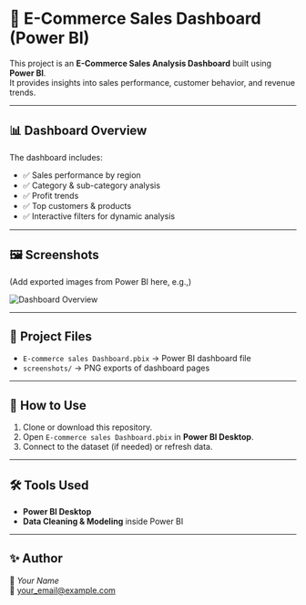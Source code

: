 # 🛒 E-Commerce Sales Dashboard (Power BI)

This project is an **E-Commerce Sales Analysis Dashboard** built using **Power BI**.  
It provides insights into sales performance, customer behavior, and revenue trends.

---

## 📊 Dashboard Overview
The dashboard includes:
- ✅ Sales performance by region
- ✅ Category & sub-category analysis
- ✅ Profit trends
- ✅ Top customers & products
- ✅ Interactive filters for dynamic analysis

---

## 🖼️ Screenshots
(Add exported images from Power BI here, e.g.,)

![Dashboard Overview](screenshots/dashboard.png)

---

## 📂 Project Files
- `E-commerce sales Dashboard.pbix` → Power BI dashboard file
- `screenshots/` → PNG exports of dashboard pages

---

## 🚀 How to Use
1. Clone or download this repository.
2. Open `E-commerce sales Dashboard.pbix` in **Power BI Desktop**.
3. Connect to the dataset (if needed) or refresh data.

---

## 🛠️ Tools Used
- **Power BI Desktop**
- **Data Cleaning & Modeling** inside Power BI

---

## ✨ Author
👤 *Your Name*  
📧 your_email@example.com  
